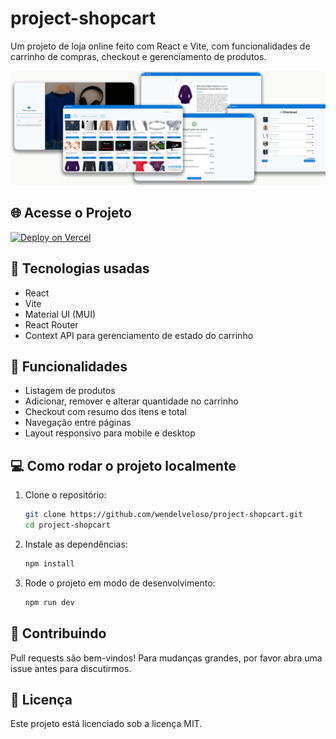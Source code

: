 # project-shopcart

Um projeto de loja online feito com React e Vite, com funcionalidades de carrinho de compras, checkout e gerenciamento de produtos.

![Preview do ShopCart](./public/banner-project-shopcart.png)

## 🌐 Acesse o Projeto

[![Deploy on Vercel](https://img.shields.io/badge/Deploy-Vercel-000?logo=vercel)](https://project-shopcart-self.vercel.app/)



## 🚀 Tecnologias usadas

- React
- Vite
- Material UI (MUI)
- React Router
- Context API para gerenciamento de estado do carrinho

## 🎯 Funcionalidades

- Listagem de produtos
- Adicionar, remover e alterar quantidade no carrinho
- Checkout com resumo dos itens e total
- Navegação entre páginas
- Layout responsivo para mobile e desktop

## 💻 Como rodar o projeto localmente

1. Clone o repositório:

   ```bash
   git clone https://github.com/wendelveloso/project-shopcart.git
   cd project-shopcart

   ```

2. Instale as dependências:

    ```bash
    npm install
    ```

3. Rode o projeto em modo de desenvolvimento:

    ```bash
    npm run dev
    ```

## 🤝 Contribuindo
Pull requests são bem-vindos! Para mudanças grandes, por favor abra uma issue antes para discutirmos.

## 📝 Licença
Este projeto está licenciado sob a licença MIT.